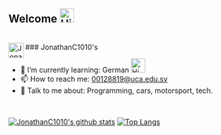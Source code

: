 ## Welcome <img alt='Hi' width="28" src="https://www.flaticon.com/svg/static/icons/svg/27/27287.svg">
<br/>
### JonathanC1010's 
<a href="https://www.instagram.com/nocontextmotorsport/">
  <img align="left" alt="JonathanC1010's Instagram" width="30px" src="https://image.flaticon.com/icons/svg/2111/2111421.svg" />
</a>

- 🌱 I’m currently learning:  German <img alt='Hi' width="28" src="https://www.flaticon.com/svg/static/icons/svg/2105/2105658.svg">
- 📫 How to reach me: 00128819@uca.edu.sv
- 💬 Talk to me about: Programming, cars, motorsport, tech.

<br />

[![JonathanC1010's github stats](https://github-readme-stats.vercel.app/api?username=JonathanC1010&count_private=true&show_icons=true&theme=dracula)](https://github.com/anuraghazra/github-readme-stats)
[![Top Langs](https://github-readme-stats.vercel.app/api/top-langs/?username=JonathanC1010&layout=compact&theme=dracula)](https://github.com/anuraghazra/github-readme-stats)
